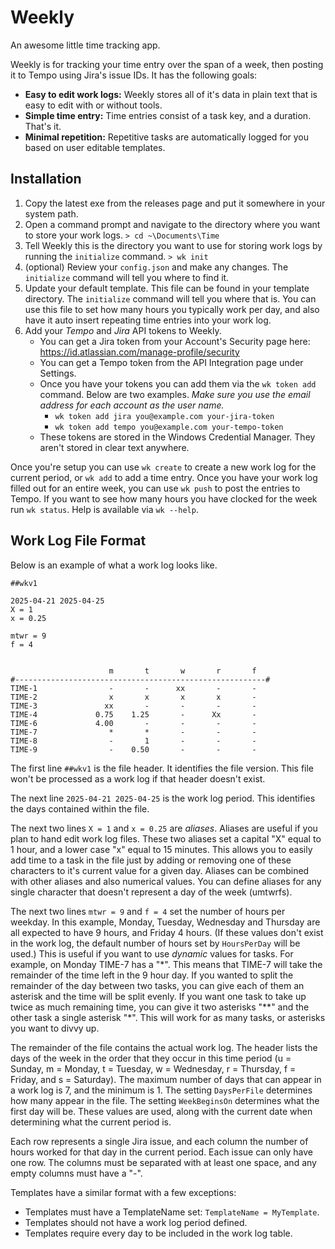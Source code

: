 # Weekly
An awesome little time tracking app.

Weekly is for tracking your time entry over the span of a week, then posting it to Tempo using Jira's issue IDs. It has the following goals:

- **Easy to edit work logs:**
    Weekly stores all of it's data in plain text that is easy to edit with or without tools.
- **Simple time entry:**
    Time entries consist of a task key, and a duration. That's it. 
- **Minimal repetition:**
    Repetitive tasks are automatically logged for you based on user editable templates.

## Installation

1. Copy the latest exe from the releases page and put it somewhere in your system path.
1. Open a command prompt and navigate to the directory where you want to store your work logs. 
    `> cd ~\Documents\Time`
1. Tell Weekly this is the directory you want to use for storing work logs by running the `initialize` command.
    `> wk init`
1. (optional) Review your `config.json` and make any changes. The `initialize` command will tell you where to find it.
1. Update your default template. This file can be found in your template directory. The `initialize` command will tell you where that is. You can use this file to set how many hours you typically work per day, and also have it auto insert repeating time entries into your work log.
1. Add your *Tempo* and *Jira* API tokens to Weekly.
    - You can get a Jira token from your Account's Security page here: https://id.atlassian.com/manage-profile/security
    - You can get a Tempo token from the API Integration page under Settings.
    - Once you have your tokens you can add them via the `wk token add` command. Below are two examples. *Make sure you use the email address for each account as the user name.*
        - `wk token add jira you@example.com your-jira-token`
        - `wk token add tempo you@example.com your-tempo-token` 
    - These tokens are stored in the Windows Credential Manager. They aren't stored in clear text anywhere.

Once you're setup you can use `wk create` to create a new work log for the current period, or `wk add` to add a time entry. Once you have your work log filled out for an entire week, you can use `wk push` to post the entries to Tempo. If you want to see how many hours you have clocked for the week run `wk status`. Help is available via `wk --help`.

## Work Log File Format
Below is an example of what a work log looks like.

```
##wkv1

2025-04-21 2025-04-25
X = 1
x = 0.25

mtwr = 9
f = 4


                      m       t       w       r       f 
#--------------------------------------------------------#
TIME-1                -       -      xx       -       - 
TIME-2                x       x       x       x       - 
TIME-3               xx       -       -       -       - 
TIME-4             0.75    1.25       -      Xx       - 
TIME-6             4.00       -       -       -       - 
TIME-7                *       *       -       -       - 
TIME-8                -       1       -       -       - 
TIME-9                -    0.50       -       -       - 
```
The first line `##wkv1` is the file header. It identifies the file version. This file won't be processed as a work log if that header doesn't exist.

The next line `2025-04-21 2025-04-25` is the work log period. This identifies the days contained within the file.

The next two lines `X = 1` and `x = 0.25` are *aliases*. Aliases are useful if you plan to hand edit work log files. These two aliases set a capital "X" equal to 1 hour, and a lower case "x" equal to 15 minutes. This allows you to easily add time to a task in the file just by adding or removing one of these characters to it's current value for a given day. Aliases can be combined with other aliases and also numerical values. You can define aliases for any single character that doesn't represent a day of the week (umtwrfs).

The next two lines `mtwr = 9` and `f = 4` set the number of hours per weekday. In this example, Monday, Tuesday, Wednesday and Thursday are all expected to have 9 hours, and Friday 4 hours. (If these values don't exist in the work log, the default number of hours set by `HoursPerDay` will be used.) This is useful if you want to use *dynamic* values for tasks. For example, on Monday TIME-7 has a "\*". This means that TIME-7 will take the remainder of the time left in the 9 hour day. If you wanted to split the remainder of the day between two tasks, you can give each of them an asterisk and the time will be split evenly. If you want one task to take up twice as much remaining time, you can give it two asterisks "\*\*" and the other task a single asterisk "\*". This will work for as many tasks, or asterisks you want to divvy up.

The remainder of the file contains the actual work log. The header lists the days of the week in the order that they occur in this time period (u = Sunday, m = Monday, t = Tuesday, w = Wednesday, r = Thursday, f = Friday, and s = Saturday). The maximum number of days that can appear in a work log is 7, and the minimum is 1. The setting `DaysPerFile` determines how many appear in the file. The setting `WeekBeginsOn` determines what the first day will be. These values are used, along with the current date when determining what the current period is.

Each row represents a single Jira issue, and each column the number of hours worked for that day in the current period. Each issue can only have one row. The columns must be separated with at least one space, and any empty columns must have a "-".

Templates have a similar format with a few exceptions:
- Templates must have a TemplateName set: `TemplateName = MyTemplate`.
- Templates should not have a work log period defined.
- Templates require every day to be included in the work log table.
